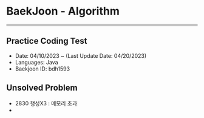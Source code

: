 # BaekJoon - Algorithm

-------------------------------------

## Practice Coding Test
* Date: 04/10/2023 ~ (Last Update Date: 04/20/2023)
* Languages: Java
* Baekjoon ID: bdh1593



## Unsolved Problem
- 2830 행성X3 : 메모리 초과
- 